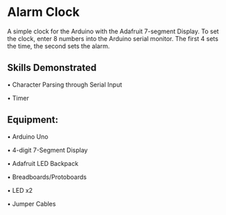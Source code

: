 # Alarm Clock

A simple clock for the Arduino with the Adafruit 7-segment Display. 
To set the clock, enter 8 numbers into the Arduino serial monitor. The first 4 sets the time, the second sets the alarm.

## Skills Demonstrated

• Character Parsing through Serial Input

• Timer


## Equipment:

• Arduino Uno

• 4-digit 7-Segment Display

• Adafruit LED Backpack

• Breadboards/Protoboards

• LED x2

• Jumper Cables

